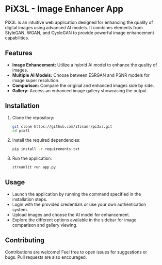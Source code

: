 # PiX3L - Image Enhancer App

PiX3L is an intuitive web application designed for enhancing the quality of digital images using advanced AI models. It combines elements from StyleGAN, WGAN, and CycleGAN to provide powerful image enhancement capabilities.

## Features

- **Image Enhancement:** Utilize a hybrid AI model to enhance the quality of images.
- **Multiple AI Models:** Choose between ESRGAN and PSNR models for image super resolution.
- **Comparison:** Compare the original and enhanced images side by side.
- **Gallery:** Access an enhanced image gallery showcasing the output.

## Installation

1. Clone the repository:

    ```bash
    git clone https://github.com/itzsamr/pi3xl.git
    cd pix3l
    ```

2. Install the required dependencies:

    ```bash
    pip install -r requirements.txt
    ```

3. Run the application:

    ```bash
    streamlit run app.py
    ```

## Usage

- Launch the application by running the command specified in the installation steps.
- Login with the provided credentials or use your own authentication system.
- Upload images and choose the AI model for enhancement.
- Explore the different options available in the sidebar for image comparison and gallery viewing.

## Contributing

Contributions are welcome! Feel free to open issues for suggestions or bugs. Pull requests are also encouraged.
